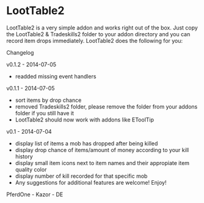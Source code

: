 LootTable2
==========

LootTable2 is a very simple addon and works right out of the box. Just copy the LootTable2 & Tradeskills2 folder to your addon directory and you can record item drops immediately. LootTable2 does the following for you:

Changelog

v0.1.2 - 2014-07-05
* readded missing event handlers

v0.1.1 - 2014-07-05
* sort items by drop chance
* removed Tradeskills2 folder, please remove the folder from your addons folder if you still have it
* LootTable2 should now work with addons like EToolTip

v0.1 - 2014-07-04
* display list of items a mob has dropped after being killed
* display drop chance of items/amount of money according to your kill history
* display small item icons next to item names and their appropiate item quality color
* display number of kill recorded for that specific mob
* Any suggestions for additional features are welcome! Enjoy!

PferdOne - Kazor - DE
